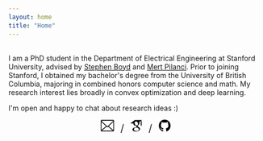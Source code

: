 ```yaml
---
layout: home
title: "Home"
---
```

<br>
I am a PhD student in the Department of Electrical Engineering at Stanford University, advised by <a href="https://web.stanford.edu/~boyd/">Stephen Boyd</a> and <a href="https://stanford.edu/~pilanci/">Mert Pilanci</a>. Prior to joining Stanford, I obtained my bachelor's degree from the University of British Columbia, majoring in combined honors computer science and math. My research interest lies broadly in convex optimization and deep learning.

<p></p>
<p>I'm open and happy to chat about research ideas :) </p>
<p></p>
<p></p>

<p style="text-align:center">
<a href="mailto:zfzhao@stanford.edu"><img src="assets/img/email.jpg" height="25" width="28" /></a> &nbsp; <big><big>/</big></big> &nbsp;
                <a href="https://scholar.google.com/citations?user=1-2ftSUAAAAJ"><img src="assets/img/scholar.jpg" height="25" width="25" /></a> &nbsp; <big><big>/</big></big> &nbsp;
                <a href="https://github.com/fangzhaoz"><img src="assets/img/github.jpg" height="25" width="25" /></a> 
</p>
